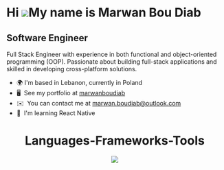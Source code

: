 Hi ![](https://user-images.githubusercontent.com/18350557/176309783-0785949b-9127-417c-8b55-ab5a4333674e.gif)My name is Marwan Bou Diab
=======================================================================================================================================

Software Engineer
-----------------

Full Stack Engineer with experience in both functional and object-oriented programming (OOP). Passionate about building full-stack applications and skilled in developing cross-platform solutions.

*   🌍  I'm based in Lebanon, currently in Poland
*   🖥️  See my portfolio at [marwanboudiab](http://marwan-boudiab-portfolio.vercel.app)
*   ✉️  You can contact me at [marwan.boudiab@outlook.com](mailto:marwan.boudiab@outlook.com)
*   🧠  I'm learning React Native

<h1 align="center">Languages-Frameworks-Tools</h1>

<p align="center">
  <a>
    <img src="https://skillicons.dev/icons?i=react,nextjs,ts,js,nodejs,express,tailwind,mongodb,postgres,supabase,python,cs,html,css,threejs,git,postman,vscode,visualstudio,notion" />
  </a>
</p>
